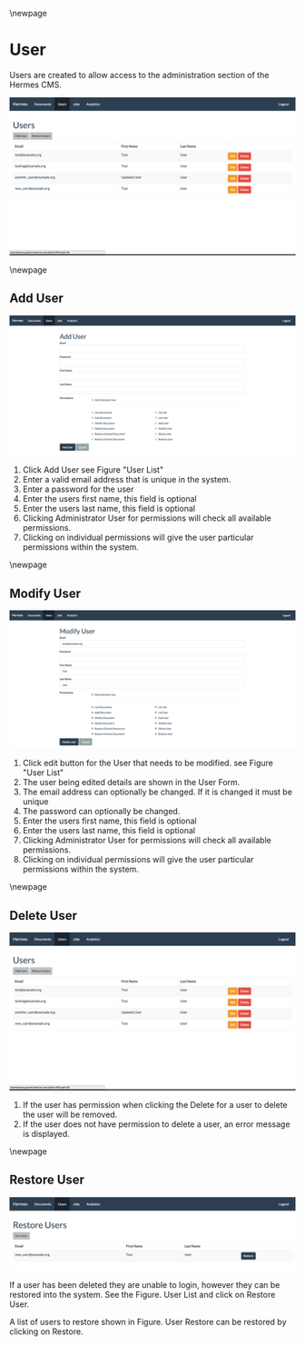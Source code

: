 \newpage

# User

Users are created to allow access to the administration section of the Hermes CMS.

![User List](assets/user.png "User List")

\newpage

## Add User

![Add User](assets/user-add.png "Add User")

1. Click Add User see Figure "User List"
1. Enter a valid email address that is unique in the system.
1. Enter a password for the user
1. Enter the users first name, this field is optional
1. Enter the users last name, this field is optional
1. Clicking Administrator User for permissions will check all available permissions.
1. Clicking on individual permissions will give the user particular permissions within the system.

\newpage

## Modify User

![User Form](assets/user-form.png "User Form")

1. Click edit button for the User that needs to be modified. see Figure "User List"
1. The user being edited details are shown in the User Form.
1. The email address can optionally be changed. If it is changed it must be unique
1. The password can optionally be changed.
1. Enter the users first name, this field is optional
1. Enter the users last name, this field is optional
1. Clicking Administrator User for permissions will check all available permissions.
1. Clicking on individual permissions will give the user particular permissions within the system.

\newpage

## Delete User

![User List](assets/user.png "User List")

1. If the user has permission when clicking the Delete for a user to delete the user will be removed.
1. If the user does not have permission to delete a user, an error message is displayed.

\newpage

## Restore User

![User Restore](assets/user-restore.png "User Restore")

If a user has been deleted they are unable to login, however they can be restored into the system. See the Figure. User List and click on Restore User.

A list of users to restore shown in Figure. User Restore can be restored by clicking on Restore.
